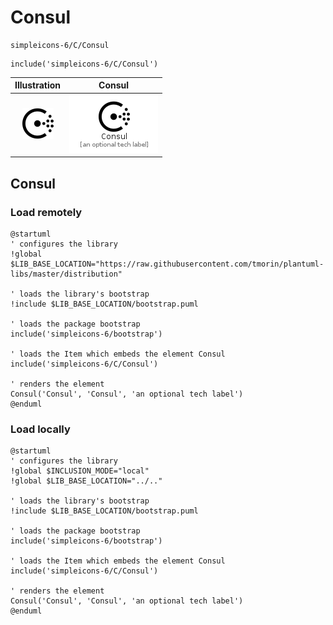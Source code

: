 # Consul


```text
simpleicons-6/C/Consul
```

```text
include('simpleicons-6/C/Consul')
```



| Illustration | Consul |
| :---: | :---: |
| ![illustration for Illustration](../../simpleicons-6/C/Consul.png) | ![illustration for Consul](../../simpleicons-6/C/Consul.Local.png) |




## Consul

### Load remotely
```plantuml
@startuml
' configures the library
!global $LIB_BASE_LOCATION="https://raw.githubusercontent.com/tmorin/plantuml-libs/master/distribution"

' loads the library's bootstrap
!include $LIB_BASE_LOCATION/bootstrap.puml

' loads the package bootstrap
include('simpleicons-6/bootstrap')

' loads the Item which embeds the element Consul
include('simpleicons-6/C/Consul')

' renders the element
Consul('Consul', 'Consul', 'an optional tech label')
@enduml
```

### Load locally
```plantuml
@startuml
' configures the library
!global $INCLUSION_MODE="local"
!global $LIB_BASE_LOCATION="../.."

' loads the library's bootstrap
!include $LIB_BASE_LOCATION/bootstrap.puml

' loads the package bootstrap
include('simpleicons-6/bootstrap')

' loads the Item which embeds the element Consul
include('simpleicons-6/C/Consul')

' renders the element
Consul('Consul', 'Consul', 'an optional tech label')
@enduml
```

